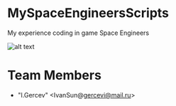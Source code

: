 # MySpaceEngineersScripts
My experience coding in game Space Engineers

![alt text](https://e7.pngegg.com/pngimages/327/920/png-clipart-space-engineers-medieval-engineers-engineering-outer-space-space-survival-simulator-3d-others-text-logo.png)



# <a name="team-members"></a>Team Members
* "I.Gercev" <IvanSun@gercevi@mail.ru>
